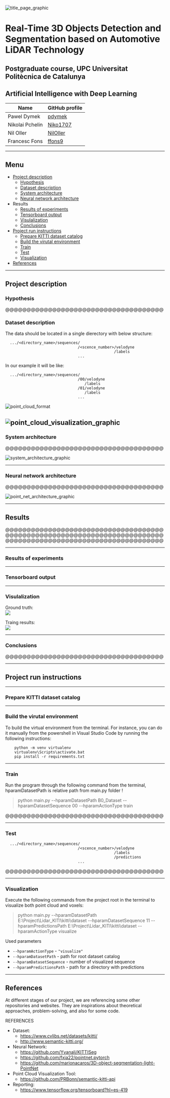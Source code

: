 


<!-- <img src="/F1_Documentation/docs/imgs/title_page.JPG" title="asfsf"/> -->


![title_page_graphic](/F1_Documentation/docs/imgs/title_page.JPG)

# Real-Time 3D Objects Detection and Segmentation based on Automotive LiDAR Technology

## Postgraduate course, UPC Universitat Politècnica de Catalunya

## Artificial Intelligence with Deep Learning



| Name          | GitHub profile |
| ---           | --- |
|Pawel Dymek    | [pdymek](https://github.com/pdymek)|
|Nikolai Pchelin| [Niko1707](https://github.com/Niko1707) |
|Nil Oller      | [NilOller](https://github.com/NilOller)|
|Francesc Fons  | [ffons9](https://github.com/ffons9)|


---
## Menu

- [Project description](#project-description)
   - [Hypothesis](#hypothesis)
   - [Dataset description](#dataset-description)
   - [System architecture](#system-architecture)
   - [Neural network architecture](#neural-network-architecture)
- Results
   - [Results of experiments](#results-of-experiments)
   - [Tensorboard output](#tensorboard-output)
   - [Visulalization](#visualization)
   - [Conclusions](#conclusions)
- [Project run instructions](#project-run-instructions)
	- [Prepare KITTI dataset catalog](#prepare-kitti-dataset-catalog)
	- [Build the virutal environment](#build-the-virutal-environment)
	- [Train](#train)
	- [Test](#test)
	- [Visualization](#visualization)
- [References](#references)

---










## Project description


### Hypothesis

@@@@@@@@@@@@@@@@@@@@@@@@@@@@@@@@@@@@@
### Dataset description

The data should be located in a single dierectory with below structure:
```
  .../<directory_name>/sequences/
                                /<scence_number>/velodyne
                                                /labels
                                ...
```

In our example it will be like:
```
  .../<directory_name>/sequences/
                                /00/velodyne
                                   /labels
                                /01/velodyne
                                   /labels
                                ...
```

![point_cloud_format](/F1_Documentation/docs/imgs/point_cloud_format.JPG)


![point_cloud_visualization_graphic](/F1_Documentation/docs/imgs/visualization.JPG)
---
### System architecture

@@@@@@@@@@@@@@@@@@@@@@@@@@@@@@@@@@@@@

![system_architecture_graphic](/F1_Documentation/docs/imgs/system_architecture.JPG)

---

### Neural network architecture

@@@@@@@@@@@@@@@@@@@@@@@@@@@@@@@@@@@@@

![point_net_architecture_graphic](/F1_Documentation/docs/imgs/point_net_architecture.JPG)

--- 
## Results
@@@@@@@@@@@@@@@@@@@@@@@@@@@@@@@@@@@@@
@@@@@@@@@@@@@@@@@@@@@@@@@@@@@@@@@@@@@
@@@@@@@@@@@@@@@@@@@@@@@@@@@@@@@@@@@@@

--- 

### Results of experiments

--- 

### Tensorboard output

--- 

### Visulalization

Ground truth:  
![](/F1_Documentation/docs/gifs/Ground%20truth.gif)

Traing results:  
![](/F1_Documentation/docs/gifs/Training%20result.gif)

--- 

### Conclusions

@@@@@@@@@@@@@@@@@@@@@@@@@@@@@@@@@@@@@

--- 




## Project run instructions

---
### Prepare KITTI dataset catalog

---

### Build the virutal environment

To build the virtual environment from the terminal. For instance, you can do it manually from the powershell in Visual Studio Code by running the following instructions:

```
    python -m venv virtualenv
    virtualenv\Scripts\activate.bat
    pip install -r requirements.txt
```

---  

### Train
Run the program through the following command from the terminal, hparamDatasetPath is relative path from main.py folder !

> python main.py --hparamDatasetPath B0_Dataset --hparamDatasetSequence 00 --hparamActionType train

@@@@@@@@@@@@@@@@@@@@@@@@@@@@@@@@@@@@@

---
### Test

```
  .../<directory_name>/sequences/
                                /<scence_number>/velodyne
                                                /labels
                                                /predictions
                                ...
```

@@@@@@@@@@@@@@@@@@@@@@@@@@@@@@@@@@@@@

---

### Visualization

Execute the following commands from the project root in the terminal to visualize both point cloud and voxels:

> python main.py --hparamDatasetPath E:\Project\Lidar_KITI\kitti\dataset --hparamDatasetSequence 11 --hparamPredictionsPath E:\Project\Lidar_KITI\kitti\dataset --hparamActionType visualize


Used parameters
- `--hparamActionType` - `"visualize"`
- `--hparamDatasetPath` - path for root dataset catalog
- `--hparamDatasetSequence` - number of visualized sequence 
- `--hparamPredictionsPath` - path for a directory with predictions

---
## References

At different stages of our project, we are referencing some other repositories and websites. They are inspirations about theoretical approaches, problem-solving, and also for some code.

REFERENCES
- Dataset:
   - https://www.cvlibs.net/datasets/kitti/
   - http://www.semantic-kitti.org/
- Neural Network:
   - https://github.com/Yvanali/KITTISeg
   - https://github.com/fxia22/pointnet.pytorch
   - https://github.com/marionacaros/3D-object-segmentation-light-PointNet
- Point Cloud Visualization Tool:
   - https://github.com/PRBonn/semantic-kitti-api
- Reporting:
   - https://www.tensorflow.org/tensorboard?hl=es-419





